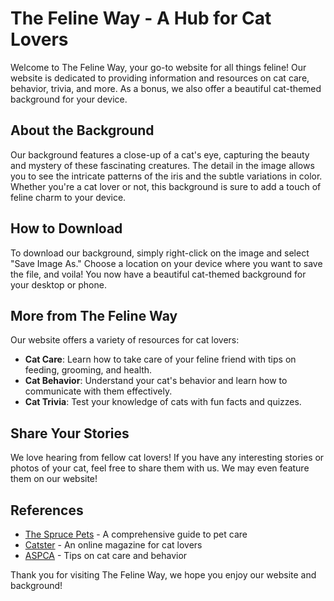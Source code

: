 <!--font:Lobster-->

# The Feline Way - A Hub for Cat Lovers

Welcome to The Feline Way, your go-to website for all things feline! Our website is dedicated to providing information and resources on cat care, behavior, trivia, and more. As a bonus, we also offer a beautiful cat-themed background for your device.

## About the Background

Our background features a close-up of a cat's eye, capturing the beauty and mystery of these fascinating creatures. The detail in the image allows you to see the intricate patterns of the iris and the subtle variations in color. Whether you're a cat lover or not, this background is sure to add a touch of feline charm to your device.

## How to Download

To download our background, simply right-click on the image and select "Save Image As." Choose a location on your device where you want to save the file, and voila! You now have a beautiful cat-themed background for your desktop or phone.

## More from The Feline Way

Our website offers a variety of resources for cat lovers:

- **Cat Care**: Learn how to take care of your feline friend with tips on feeding, grooming, and health.
- **Cat Behavior**: Understand your cat's behavior and learn how to communicate with them effectively.
- **Cat Trivia**: Test your knowledge of cats with fun facts and quizzes.

## Share Your Stories

We love hearing from fellow cat lovers! If you have any interesting stories or photos of your cat, feel free to share them with us. We may even feature them on our website!

## References

- [The Spruce Pets](https://www.thesprucepets.com/) - A comprehensive guide to pet care
- [Catster](https://www.catster.com/) - An online magazine for cat lovers
- [ASPCA](https://www.aspca.org/pet-care/cat-care) - Tips on cat care and behavior

Thank you for visiting The Feline Way, we hope you enjoy our website and background!

<!--

Write me content for website with wallpaper which alt text is:

"A close-up of a cat’s eye"

The name/title of the page should not be 1:1 copy of the alt text but rather a real content of the website which is using this wallpaper.

- Use markdown format 
- Start with heading
- Heading should be short and concise
- The content should look like a real website 
- The website should not be about the wallpaper, wallpaper is just a related background
- Heading should be contain work "wallpaper" or "background"
- Include real sections like references, contact, user stories, etc. use things relevant to the page purpose.
- Feel free to use structure like headings, bullets, numbering, blockquotes, paragraphs, horizontal lines, etc.
- You can use formatting like bold or _italic_
- You can include UTF-8 emojis
- Links should be only #hash anchors (and you can refer to the document itself)
- Do not include images


---


# The Feline Way - A Wallpaper for Cat Lovers

Welcome to The Feline Way, a website dedicated to all things feline! Our website is a hub for cat lovers, where you can find information on cat care, behavior, and trivia. Our wallpaper is just a small addition to our love for cats, but we hope it adds a touch of feline charm to your device.

## About the Wallpaper

Our wallpaper features a close-up of a cat's eye, capturing the beauty and mystery of these fascinating creatures. The detail in the image allows you to see the intricate patterns of the iris and the subtle variations in color. Whether you're a cat lover or not, this wallpaper is sure to catch your eye.

## How to Download

To download our wallpaper, simply right-click on the image and select "Save Image As." Choose a location on your device where you want to save the file, and voila! You now have a beautiful cat-themed background for your desktop or phone.

## More from The Feline Way

If you're a cat lover, be sure to check out our other sections:

- **Cat Care**: Learn how to take care of your feline friend with tips on feeding, grooming, and health.
- **Cat Behavior**: Understand your cat's behavior and learn how to communicate with them effectively.
- **Cat Trivia**: Test your knowledge of cats with fun facts and quizzes.

## Share Your Stories

We love hearing from fellow cat lovers! If you have any interesting stories or photos of your cat, feel free to share them with us. We may even feature them on our website!

## References

- [The Spruce Pets](https://www.thesprucepets.com/) - A comprehensive guide to pet care
- [Catster](https://www.catster.com/) - An online magazine for cat lovers
- [ASPCA](https://www.aspca.org/pet-care/cat-care) - Tips on cat care and behavior

Thank you for visiting The Feline Way, we hope you enjoy our website and wallpaper!


---


Heading should not include word "wallpaper". The website should not be about the wallpaper itself, wallpaper is just a related background, rewrite whole content.


---


# The Feline Way - A Hub for Cat Lovers

Welcome to The Feline Way, your go-to website for all things feline! Our website is dedicated to providing information and resources on cat care, behavior, trivia, and more. As a bonus, we also offer a beautiful cat-themed background for your device.

## About the Background

Our background features a close-up of a cat's eye, capturing the beauty and mystery of these fascinating creatures. The detail in the image allows you to see the intricate patterns of the iris and the subtle variations in color. Whether you're a cat lover or not, this background is sure to add a touch of feline charm to your device.

## How to Download

To download our background, simply right-click on the image and select "Save Image As." Choose a location on your device where you want to save the file, and voila! You now have a beautiful cat-themed background for your desktop or phone.

## More from The Feline Way

Our website offers a variety of resources for cat lovers:

- **Cat Care**: Learn how to take care of your feline friend with tips on feeding, grooming, and health.
- **Cat Behavior**: Understand your cat's behavior and learn how to communicate with them effectively.
- **Cat Trivia**: Test your knowledge of cats with fun facts and quizzes.

## Share Your Stories

We love hearing from fellow cat lovers! If you have any interesting stories or photos of your cat, feel free to share them with us. We may even feature them on our website!

## References

- [The Spruce Pets](https://www.thesprucepets.com/) - A comprehensive guide to pet care
- [Catster](https://www.catster.com/) - An online magazine for cat lovers
- [ASPCA](https://www.aspca.org/pet-care/cat-care) - Tips on cat care and behavior

Thank you for visiting The Feline Way, we hope you enjoy our website and background!

-->
